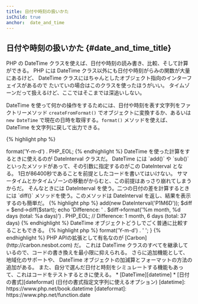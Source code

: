 ```yaml
---
title: 日付や時刻の扱いかた
isChild: true
anchor:  date_and_time
---
```


## 日付や時刻の扱いかた {#date_and_time_title}

PHP の DateTime クラスを使えば、日付や時刻の読み書き、比較、そして計算ができる。
PHP には DateTime クラス以外にも日付や時刻がらみの関数が大量にあるけど、
DateTime クラスにはちゃんとしたオブジェクト指向のインターフェイスがあるので
たいていの場合はこのクラスを使ったほうがいい。
タイムゾーンだって扱えるけど、ここではそこまでは深追いしない。

DateTime を使って何かの操作をするためには、日付や時刻を表す文字列をファクトリーメソッド
`createFromFormat()` でオブジェクトに変換するか、あるいは `new DateTime`
で現在の日時を取得する。`format()` メソッドを使えば、DateTime を文字列に戻して出力できる。

{% highlight php %}
<?php
$raw = '22. 11. 1968';
$start = DateTime::createFromFormat('d. m. Y', $raw);

echo 'Start date: ' . $start->format('Y-m-d') . PHP_EOL;
{% endhighlight %}

DateTime を使った計算をするときに使えるのが DateInterval クラスだ。
DateTime には `add()` や `sub()` といったメソッドがあって、その引数に指定するのがこの DateInterval となる。
1日が86400秒であることを前提としたコードを書いてはいけない。
サマータイムとかタイムゾーンの移動がからむと、この前提はあっさり崩れてしまうからだ。
そんなときには DateInterval を使う。二つの日付の差を計算するときには
`diff()` メソッドを使う。このメソッドは DateInterval を返し、結果を表示するのも簡単だ。

{% highlight php %}
<?php
// $start をコピーして、1か月と6日を足す
$end = clone $start;
$end->add(new DateInterval('P1M6D'));

$diff = $end->diff($start);
echo 'Difference: ' . $diff->format('%m month, %d days (total: %a days)') . PHP_EOL;
// Difference: 1 month, 6 days (total: 37 days)
{% endhighlight %}

DateTime オブジェクトどうしでごく普通に比較することもできる。

{% highlight php %}
<?php
if ($start < $end) {
    echo "Start is before the end!" . PHP_EOL;}
{% endhighlight %}

最後にもうひとつ DatePeriod クラスの例を示そう。繰り返し発生するイベントを順に処理するときに使える。
開始日時と終了日時を表す二つの DateTime 、そしてイベントの間隔を受け取って、その間にあるすべてのイベントを返すものだ。

{% highlight php %}
<?php
// $start から $end までの間のすべての木曜日を返す
$periodInterval = DateInterval::createFromDateString('first thursday');
$periodIterator = new DatePeriod($start, $periodInterval, $end, DatePeriod::EXCLUDE_START_DATE);
foreach ($periodIterator as $date) {
    // 毎木曜日を表示する
    echo $date->format('Y-m-d') . ' ';
}
{% endhighlight %}

PHP APIの拡張として有名なのが [Carbon](http://carbon.nesbot.com) だ。
これは DateTime クラスのすべてを継承しているので、コードの書き換えを最小限に抑えられる。
さらに追加機能として、地域化のサポートや、
DateTime オブジェクトの加減算とフォーマットの方法の追加がある。
また、自分で選んだ日付と時刻をシミュレートする機能もあって、これはコードをテストするときに使える。

* [DateTime][datetime]
* [日付の書式][dateformat] (日付の書式指定文字列に使えるオプション)

[datetime]: https://www.php.net/book.datetime
[dateformat]: https://www.php.net/function.date
